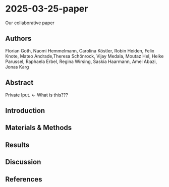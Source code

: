 # 2025-03-25-paper
Our collaborative paper

## Authors
Florian Goth, Naomi Hemmelmann, Carolina Köstler, Robin Heiden, Felix Knote, Mateo Andrade,Theresa Schönrock, Vijay Medala, Moutaz Hel, Helke Parussel, Raphaela Erbel, Regina Wirsing, Saskia Haarmann, Amel Abazi, Jonas Karg

## Abstract
Private Iput. <- What is this???

## Introduction

## Materials & Methods

## Results

## Discussion

## References


